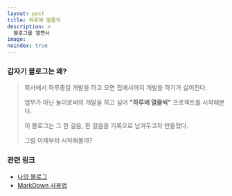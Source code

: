 ```yaml
---
layout: post
title: 하루에 열줄씩
description: >
  블로그를 열면서
image: 
noindex: true
---
```


### 갑자기 블로그는 왜?

> 회사에서 하루종일 개발을 하고 오면 집에서까지 개발을 하기가 싫어진다.
>
> 업무가 아닌 놀이로써의 개발을 하고 싶어 **"하루에 열줄씩"** 프로젝트를 시작해본다.
> 
> 이 블로그는 그 한 걸음, 한 걸음을 기록으로 남겨두고자 만들었다.  
> 
> 그럼 이제부터 시작해볼까?


### 관련 링크
* [나의 블로그][link-example]
* [MarkDown 사용법][link-markdownmanual]


[link-example]: https://hounga13.github.io
[link-markdownmanual]: https://heropy.blog/2017/09/30/markdown/
